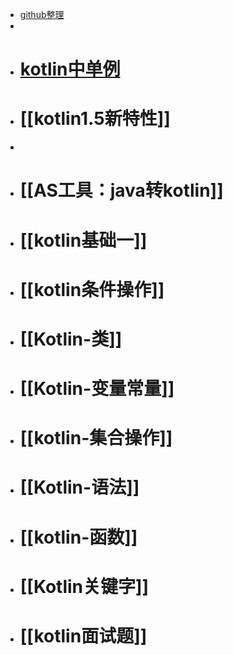 - [github整理](https://github.com/yangchong211/YCBlogs/tree/master/Kotlin)
-
- # [kotlin中单例](https://www.jianshu.com/p/2497f6a5a461)
- # [[kotlin1.5新特性]]
-
- # [[AS工具：java转kotlin]]
- # [[kotlin基础一]]
- # [[kotlin条件操作]]
- # [[Kotlin-类]]
- # [[Kotlin-变量常量]]
- # [[kotlin-集合操作]]
- # [[Kotlin-语法]]
- # [[kotlin-函数]]
- # [[Kotlin关键字]]
- # [[kotlin面试题]]